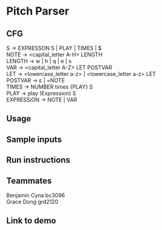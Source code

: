 # Pitch Parser


## CFG

S → EXPRESSON S | PLAY | TIMES | $ <br>
NOTE → <capital_letter A-H> <num> LENGTH <br>
LENGTH → w | h | q | e | s <br>
VAR →  <capital_letter A-Z> LET POSTVAR <br>
LET → <lowercase_letter a-z> | <lowercase_letter a-z> LET <br>
POSTVAR → ε | =NOTE <br>
TIMES → NUMBER times {PLAY} S <br>
PLAY → play (Expression) S <br>
EXPRESSiON → NOTE | VAR <br>

## Usage 

## Sample inputs 

## Run instructions 

## Teammates 
Benjamin Cyna bc3096 <br>
Grace Dong grd2120 <br>

## Link to demo